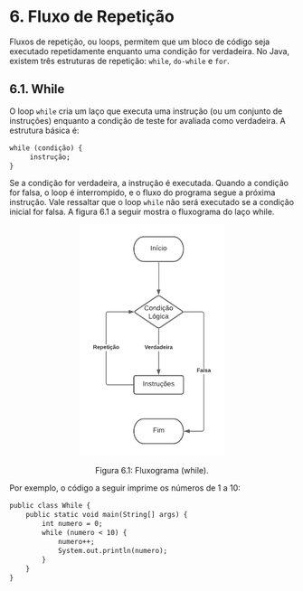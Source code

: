 # 6. Fluxo de Repetição

Fluxos de repetição, ou loops, permitem que um bloco de código seja executado repetidamente enquanto uma condição for verdadeira. No Java, existem três estruturas de repetição: `while`, `do-while` e `for`.

## 6.1. While

O loop `while` cria um laço que executa uma instrução (ou um conjunto de instruções) enquanto a condição de teste for avaliada como verdadeira. A estrutura básica é:

```
while (condição) {
     instrução;
}
```

Se a condição for verdadeira, a instrução é executada. Quando a condição for falsa, o loop é interrompido, e o fluxo do programa segue a próxima instrução. Vale ressaltar que o loop `while` não será executado se a condição inicial for falsa. A figura 6.1 a seguir mostra o fluxograma do laço while.

<div align="center">
    <img src="../imgs/while.png" width="50%" style="max-height: 120vh;"/>
    <p>Figura 6.1: Fluxograma (while).</p>
</div>

Por exemplo, o código a seguir imprime os números de 1 a 10:

```
public class While {
    public static void main(String[] args) {
        int numero = 0;
        while (numero < 10) {
            numero++;
            System.out.println(numero);
        }
    }
}
```